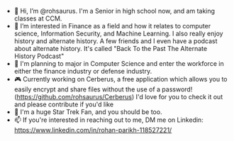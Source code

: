 - 👋 Hi, I’m @rohsaurus. I'm a Senior in high school now, and am taking classes at CCM.
- 👀 I’m interested in Finance as a field and how it relates to computer science, Information Security, and Machine Learning. I also really enjoy history and alternate history. A few friends and I even have a podcast about alternate history. It's called "Back To the Past The Alternate History Podcast"
- 🌱 I'm planning to major in Computer Science and enter the workforce in either the finance industry or defense industry. 
- 🎮 Currently working on Cerberus, a free application which allows you to easily encrypt and share files without the use of a password! (https://github.com/rohsaurus/Cerberus) I'd love for you to check it out and please contribute if you'd like
- 🔭 I'm a huge Star Trek Fan, and you should be too.
- 📫 If you're interested in reaching out to me, DM me on Linkedin: https://www.linkedin.com/in/rohan-parikh-118527221/




<!---
rohsaurus/rohsaurus is a ✨ special ✨ repository because its `README.md` (this file) appears on your GitHub profile.
You can click the Preview link to take a look at your changes.
--->
